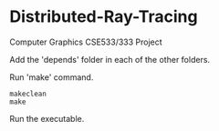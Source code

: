 # Distributed-Ray-Tracing
Computer Graphics CSE533/333 Project

Add the 'depends' folder in each of the other folders.

Run 'make' command.

```
makeclean
make
```

Run the executable.
